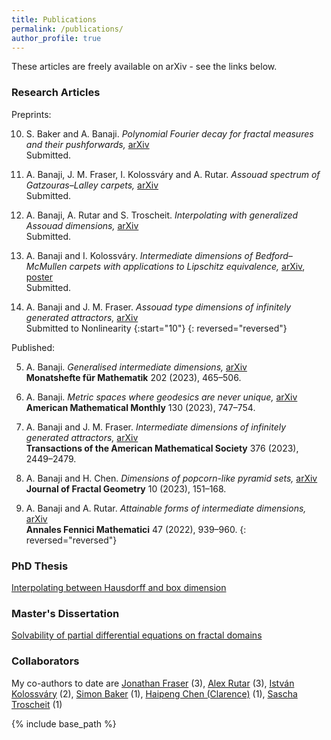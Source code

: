 ```yaml
---
title: Publications
permalink: /publications/
author_profile: true
---
```


These articles are freely available on arXiv - see the links below. 

### Research Articles

Preprints: 

10. S. Baker and A. Banaji. *Polynomial Fourier decay for fractal measures and their pushforwards,* [arXiv](https://arxiv.org/abs/2401.01241)  
Submitted. 

9. A. Banaji, J. M. Fraser, I. Kolossváry and A. Rutar. *Assouad spectrum of Gatzouras–Lalley carpets,* [arXiv](https://arxiv.org/abs/2401.07168)  
Submitted. 

8. A. Banaji, A. Rutar and S. Troscheit. *Interpolating with generalized Assouad dimensions,* [arXiv](https://arxiv.org/abs/2308.12975)  
Submitted. 

7. A. Banaji and I. Kolossváry. *Intermediate dimensions of Bedford–McMullen carpets with applications to Lipschitz equivalence,* [arXiv](https://arxiv.org/abs/2111.05625), [poster](https://amlan-banaji.github.io/files/BristolCarpetsPoster.pdf)  
Submitted. 

6. A. Banaji and J. M. Fraser. *Assouad type dimensions of infinitely generated attractors,* [arXiv](https://arxiv.org/abs/2207.11611)  
Submitted to Nonlinearity
{:start="10"}
{: reversed="reversed"}

Published: 

5. A. Banaji. *Generalised intermediate dimensions,* [arXiv](https://arxiv.org/abs/2011.08613)  
**Monatshefte für Mathematik** 202 (2023), 465–506. 

4. A. Banaji. *Metric spaces where geodesics are never unique,* [arXiv](https://arxiv.org/abs/2209.00598)  
**American Mathematical Monthly** 130 (2023), 747–754. 

3. A. Banaji and J. M. Fraser. *Intermediate dimensions of infinitely generated attractors,* [arXiv](https://arxiv.org/abs/2104.15133)  
**Transactions of the American Mathematical Society** 376 (2023), 2449–2479. 

2. A. Banaji and H. Chen. *Dimensions of popcorn-like pyramid sets,* [arXiv](https://arxiv.org/abs/2212.06961)  
**Journal of Fractal Geometry** 10 (2023), 151–168. 

1. A. Banaji and A. Rutar. *Attainable forms of intermediate dimensions,* [arXiv](https://arxiv.org/abs/2111.14678)  
**Annales Fennici Mathematici** 47 (2022), 939–960. 
{: reversed="reversed"}
### PhD Thesis 

[Interpolating between Hausdorff and box dimension](https://amlan-banaji.github.io/files/Thesis-Amlan-Banaji.pdf)

### Master's Dissertation

[Solvability of partial differential equations on fractal domains](https://amlan-banaji.github.io/files/dissweb1.pdf) 

### Collaborators

My co-authors to date are [Jonathan Fraser](https://jonathan-fraser.github.io/homepage/) (3), [Alex Rutar](https://rutar.org/) (3), [István Kolossváry](https://www.st-andrews.ac.uk/mathematics-statistics/people/itk1/) (2), [Simon Baker](https://simonbakermaths.wordpress.com/) (1), [Haipeng Chen (Clarence)](https://sites.google.com/view/hpchen0703/clarence-chens-personal-homepage) (1), [Sascha Troscheit](https://www.troscheit.eu/) (1) 

{% include base_path %}
